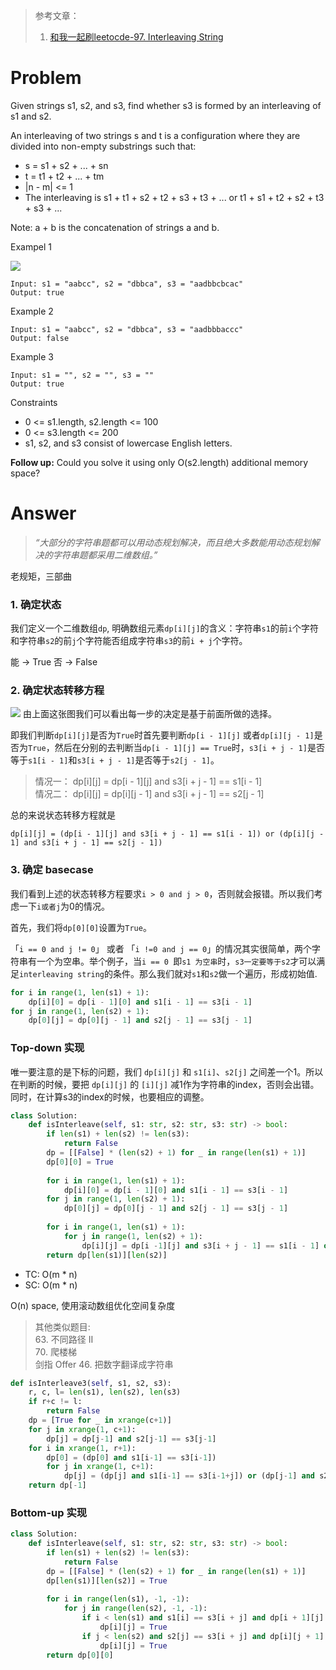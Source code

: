 > 参考文章：<br>
> 1. [和我一起刷leetocde-97. Interleaving String](https://medium.com/@USTCLink/%E5%92%8C%E6%88%91%E4%B8%80%E8%B5%B7%E5%88%B7leetocde-97-interleaving-string-c70efbca7b38)
# Problem
Given strings s1, s2, and s3, find whether s3 is formed by an interleaving of s1 and s2.

An interleaving of two strings s and t is a configuration where they are divided into non-empty substrings such that:

- s = s1 + s2 + ... + sn
- t = t1 + t2 + ... + tm
- |n - m| <= 1
- The interleaving is s1 + t1 + s2 + t2 + s3 + t3 + ... or t1 + s1 + t2 + s2 + t3 + s3 + ...

Note: a + b is the concatenation of strings a and b.

Exampel 1

![](https://assets.leetcode.com/uploads/2020/09/02/interleave.jpg)
```
Input: s1 = "aabcc", s2 = "dbbca", s3 = "aadbbcbcac"
Output: true
```

Example 2
```
Input: s1 = "aabcc", s2 = "dbbca", s3 = "aadbbbaccc"
Output: false
```

Example 3
```
Input: s1 = "", s2 = "", s3 = ""
Output: true
```

Constraints
- 0 <= s1.length, s2.length <= 100
- 0 <= s3.length <= 200
- s1, s2, and s3 consist of lowercase English letters.

**Follow up:** Could you solve it using only O(s2.length) additional memory space?

# Answer
> *“大部分的字符串题都可以用动态规划解决，而且绝大多数能用动态规划解决的字符串题都采用二维数组。”*

老规矩，三部曲
### 1. 确定状态
我们定义一个二维数组`dp`, 明确数组元素`dp[i][j]`的含义：字符串`s1`的前`i`个字符和字符串`s2`的前`j`个字符能否组成字符串`s3`的前`i + j`个字符。

能 -> True
否 -> False

### 2. 确定状态转移方程

![](https://img-blog.csdnimg.cn/431c1cbe9aaf4242be5b4c2384ce68d6.png)
由上面这张图我们可以看出每一步的决定是基于前面所做的选择。

即我们判断`dp[i][j]`是否为`True`时首先要判断`dp[i - 1][j]` 或者`dp[i][j - 1]`是否为`True`，然后在分别的去判断当`dp[i - 1][j] == True`时，`s3[i + j - 1]`是否等于`s1[i - 1]`和`s3[i + j - 1]`是否等于`s2[j - 1]`。

>情况一：
> dp[i][j] = dp[i - 1][j] and s3[i + j - 1] == s1[i - 1]<br>
>情况二：
> dp[i][j] = dp[i][j - 1] and s3[i + j - 1] == s2[j - 1]

总的来说状态转移方程就是
```
dp[i][j] = (dp[i - 1][j] and s3[i + j - 1] == s1[i - 1]) or (dp[i][j - 1] and s3[i + j - 1] == s2[j - 1])
```

### 3. 确定 basecase
我们看到上述的状态转移方程要求`i > 0 and j > 0`，否则就会报错。所以我们考虑一下`i或者j`为0的情况。

首先，我们将`dp[0][0]`设置为`True`。

「`i == 0 and j != 0`」 或者 「`i !=0 and j == 0`」的情况其实很简单，两个字符串有一个为空串。举个例子，当`i == 0 `即`s1 为空串`时，`s3一定要等于s2`才可以满足`interleaving string`的条件。那么我们就对`s1`和`s2`做一个遍历，形成初始值.
```python
for i in range(1, len(s1) + 1):
    dp[i][0] = dp[i - 1][0] and s1[i - 1] == s3[i - 1]
for j in range(1, len(s2) + 1):
    dp[0][j] = dp[0][j - 1] and s2[j - 1] == s3[j - 1]
```
### Top-down 实现
唯一要注意的是下标的问题，我们 `dp[i][j]` 和 `s1[i]`、`s2[j]` 之间差一个1。所以在判断的时候，要把 `dp[i][j]` 的 `[i][j]` 减1作为字符串的index，否则会出错。同时，在计算s3的index的时候，也要相应的调整。
```python
class Solution:
    def isInterleave(self, s1: str, s2: str, s3: str) -> bool:
        if len(s1) + len(s2) != len(s3):
            return False
        dp = [[False] * (len(s2) + 1) for _ in range(len(s1) + 1)]
        dp[0][0] = True
        
        for i in range(1, len(s1) + 1):
            dp[i][0] = dp[i - 1][0] and s1[i - 1] == s3[i - 1]
        for j in range(1, len(s2) + 1):
            dp[0][j] = dp[0][j - 1] and s2[j - 1] == s3[j - 1]
            
        for i in range(1, len(s1) + 1):
            for j in range(1, len(s2) + 1):
                dp[i][j] = dp[i -1][j] and s3[i + j - 1] == s1[i - 1] or dp[i][j - 1] and s3[i + j - 1] == s2[j - 1]
        return dp[len(s1)][len(s2)]
```
- TC: O(m * n)
- SC: O(m * n)

O(n) space, 使用滚动数组优化空间复杂度
> 其他类似题目: <br>
> 63. 不同路径 II <br>
> 70. 爬楼梯 <br>
> 剑指 Offer 46. 把数字翻译成字符串
```python
def isInterleave3(self, s1, s2, s3):
    r, c, l= len(s1), len(s2), len(s3)
    if r+c != l:
        return False
    dp = [True for _ in xrange(c+1)] 
    for j in xrange(1, c+1):
        dp[j] = dp[j-1] and s2[j-1] == s3[j-1]
    for i in xrange(1, r+1):
        dp[0] = (dp[0] and s1[i-1] == s3[i-1])
        for j in xrange(1, c+1):
            dp[j] = (dp[j] and s1[i-1] == s3[i-1+j]) or (dp[j-1] and s2[j-1] == s3[i-1+j])
    return dp[-1]
```

### Bottom-up 实现
```python
class Solution:
    def isInterleave(self, s1: str, s2: str, s3: str) -> bool:
        if len(s1) + len(s2) != len(s3):
            return False
        dp = [[False] * (len(s2) + 1) for _ in range(len(s1) + 1)]
        dp[len(s1)][len(s2)] = True
        
        for i in range(len(s1), -1, -1):
            for j in range(len(s2), -1, -1):
                if i < len(s1) and s1[i] == s3[i + j] and dp[i + 1][j]:
                    dp[i][j] = True
                if j < len(s2) and s2[j] == s3[i + j] and dp[i][j + 1]:
                    dp[i][j] = True
        return dp[0][0]
```
